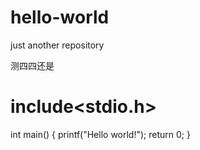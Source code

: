 # hello-world
just another repository

测四四还是
# include<stdio.h>
int main()
{
  printf("Hello world!");
  return 0;
}
